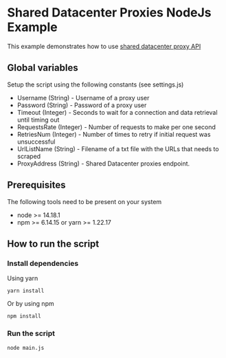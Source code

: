 # Shared Datacenter Proxies NodeJs Example

This example demonstrates how to use [shared datacenter proxy API](https://developers.oxylabs.io/shared-dc/#quick-start)

## Global variables

Setup the script using the following constants (see settings.js)

* Username (String) - Username of a proxy user
* Password (String) - Password of a proxy user
* Timeout (Integer) - Seconds to wait for a connection and data retrieval until timing out
* RequestsRate (Integer) - Number of requests to make per one second
* RetriesNum (Integer) - Number of times to retry if initial request was unsuccessful
* UrlListName (String) - Filename of a txt file with the URLs that needs to scraped
* ProxyAddress (String) - Shared Datacenter proxies endpoint.

## Prerequisites

The following tools need to be present on your system
* node >= 14.18.1 
* npm >= 6.14.15 or yarn >= 1.22.17

## How to run the script

### Install dependencies
Using yarn
```
yarn install
```

Or by using npm
```
npm install
```

### Run the script
```
node main.js
```
